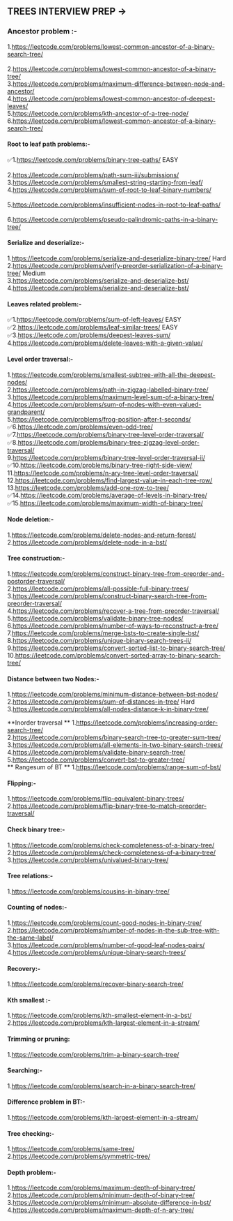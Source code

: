## TREES INTERVIEW PREP ->

### Ancestor problem :-

1.https://leetcode.com/problems/lowest-common-ancestor-of-a-binary-search-tree/ <br>     
2.https://leetcode.com/problems/lowest-common-ancestor-of-a-binary-tree/   <br>
3.https://leetcode.com/problems/maximum-difference-between-node-and-ancestor/  <br>
4.https://leetcode.com/problems/lowest-common-ancestor-of-deepest-leaves/  <br>
5.https://leetcode.com/problems/kth-ancestor-of-a-tree-node/  <br>
6.https://leetcode.com/problems/lowest-common-ancestor-of-a-binary-search-tree/ <br>    

#### Root to leaf path problems:-

✅1.https://leetcode.com/problems/binary-tree-paths/ EASY   <br>  
2.https://leetcode.com/problems/path-sum-iii/submissions/   <br> 
3.https://leetcode.com/problems/smallest-string-starting-from-leaf/  <br> 
4.https://leetcode.com/problems/sum-of-root-to-leaf-binary-numbers/    <br>           
5.https://leetcode.com/problems/insufficient-nodes-in-root-to-leaf-paths/ <br>         
6.https://leetcode.com/problems/pseudo-palindromic-paths-in-a-binary-tree/  <br>          

#### Serialize and deserialize:-

1.https://leetcode.com/problems/serialize-and-deserialize-binary-tree/ Hard <br>
2.https://leetcode.com/problems/verify-preorder-serialization-of-a-binary-tree/ Medium <br>
3.https://leetcode.com/problems/serialize-and-deserialize-bst/ <br>
4.https://leetcode.com/problems/serialize-and-deserialize-bst/<br>

#### Leaves related problem:-

✅1.https://leetcode.com/problems/sum-of-left-leaves/ EASY <br> 
✅2.https://leetcode.com/problems/leaf-similar-trees/ EASY <br> 
✅3.https://leetcode.com/problems/deepest-leaves-sum/ <br> 
4.https://leetcode.com/problems/delete-leaves-with-a-given-value/ <br> 

#### Level order traversal:-

1.https://leetcode.com/problems/smallest-subtree-with-all-the-deepest-nodes/ <br>
2.https://leetcode.com/problems/path-in-zigzag-labelled-binary-tree/ <br>
3.https://leetcode.com/problems/maximum-level-sum-of-a-binary-tree/ <br>
4.https://leetcode.com/problems/sum-of-nodes-with-even-valued-grandparent/ <br>
5.https://leetcode.com/problems/frog-position-after-t-seconds/ <br>
✅6.https://leetcode.com/problems/even-odd-tree/ <br> 
✅7.https://leetcode.com/problems/binary-tree-level-order-traversal/ <br> 
✅8.https://leetcode.com/problems/binary-tree-zigzag-level-order-traversal/ <br> 
9.https://leetcode.com/problems/binary-tree-level-order-traversal-ii/ <br>
✅10.https://leetcode.com/problems/binary-tree-right-side-view/ <br>
11.https://leetcode.com/problems/n-ary-tree-level-order-traversal/ <br>
12.https://leetcode.com/problems/find-largest-value-in-each-tree-row/ <br>
13.https://leetcode.com/problems/add-one-row-to-tree/ <br>
✅14.https://leetcode.com/problems/average-of-levels-in-binary-tree/ <br>
✅15.https://leetcode.com/problems/maximum-width-of-binary-tree/ <br> 

#### Node deletion:-

1.https://leetcode.com/problems/delete-nodes-and-return-forest/ <br>
2.https://leetcode.com/problems/delete-node-in-a-bst/<br>

#### Tree construction:-

1.https://leetcode.com/problems/construct-binary-tree-from-preorder-and-postorder-traversal/ <br>
2.https://leetcode.com/problems/all-possible-full-binary-trees/ <br>
3.https://leetcode.com/problems/construct-binary-search-tree-from-preorder-traversal/ <br>
4.https://leetcode.com/problems/recover-a-tree-from-preorder-traversal/ <br>
5.https://leetcode.com/problems/validate-binary-tree-nodes/ <br>
6.https://leetcode.com/problems/number-of-ways-to-reconstruct-a-tree/ <br>
7.https://leetcode.com/problems/merge-bsts-to-create-single-bst/ <br>
8.https://leetcode.com/problems/unique-binary-search-trees-ii/ <br>
9.https://leetcode.com/problems/convert-sorted-list-to-binary-search-tree/ <br>
10.https://leetcode.com/problems/convert-sorted-array-to-binary-search-tree/ <br>

#### Distance between two Nodes:-

1.https://leetcode.com/problems/minimum-distance-between-bst-nodes/ <br>
2.https://leetcode.com/problems/sum-of-distances-in-tree/ Hard <br>
3.https://leetcode.com/problems/all-nodes-distance-k-in-binary-tree/<br> 

**Inorder traversal ** 
1.https://leetcode.com/problems/increasing-order-search-tree/ <br>
2.https://leetcode.com/problems/binary-search-tree-to-greater-sum-tree/ <br>
3.https://leetcode.com/problems/all-elements-in-two-binary-search-trees/ <br>
4.https://leetcode.com/problems/validate-binary-search-tree/ <br>
5.https://leetcode.com/problems/convert-bst-to-greater-tree/<br>
** Rangesum of BT **
1.https://leetcode.com/problems/range-sum-of-bst/<br>

#### Flipping:-

1.https://leetcode.com/problems/flip-equivalent-binary-trees/ <br>
2.https://leetcode.com/problems/flip-binary-tree-to-match-preorder-traversal/<br>

#### Check binary tree:-

1.https://leetcode.com/problems/check-completeness-of-a-binary-tree/ <br>
2.https://leetcode.com/problems/check-completeness-of-a-binary-tree/ <br>
3.https://leetcode.com/problems/univalued-binary-tree/<br>

#### Tree relations:-

1.https://leetcode.com/problems/cousins-in-binary-tree/<br>

#### Counting of nodes:-

1.https://leetcode.com/problems/count-good-nodes-in-binary-tree/ <br>
2.https://leetcode.com/problems/number-of-nodes-in-the-sub-tree-with-the-same-label/ <br>
3.https://leetcode.com/problems/number-of-good-leaf-nodes-pairs/ <br>
4.https://leetcode.com/problems/unique-binary-search-trees/<br>

#### Recovery:-

1.https://leetcode.com/problems/recover-binary-search-tree/<br>

#### Kth smallest :-

1.https://leetcode.com/problems/kth-smallest-element-in-a-bst/ <br>
2.https://leetcode.com/problems/kth-largest-element-in-a-stream/<br>

#### Trimming or pruning:

1.https://leetcode.com/problems/trim-a-binary-search-tree/<br>

#### Searching:-

1.https://leetcode.com/problems/search-in-a-binary-search-tree/<br>

#### Difference problem in BT:-

1.https://leetcode.com/problems/kth-largest-element-in-a-stream/<br>

#### Tree checking:-

1.https://leetcode.com/problems/same-tree/ <br>
2.https://leetcode.com/problems/symmetric-tree/<br>

#### Depth problem:-

1.https://leetcode.com/problems/maximum-depth-of-binary-tree/ <br>
2.https://leetcode.com/problems/minimum-depth-of-binary-tree/ <br>
3.https://leetcode.com/problems/minimum-absolute-difference-in-bst/ <br>
4.https://leetcode.com/problems/maximum-depth-of-n-ary-tree/ <br>